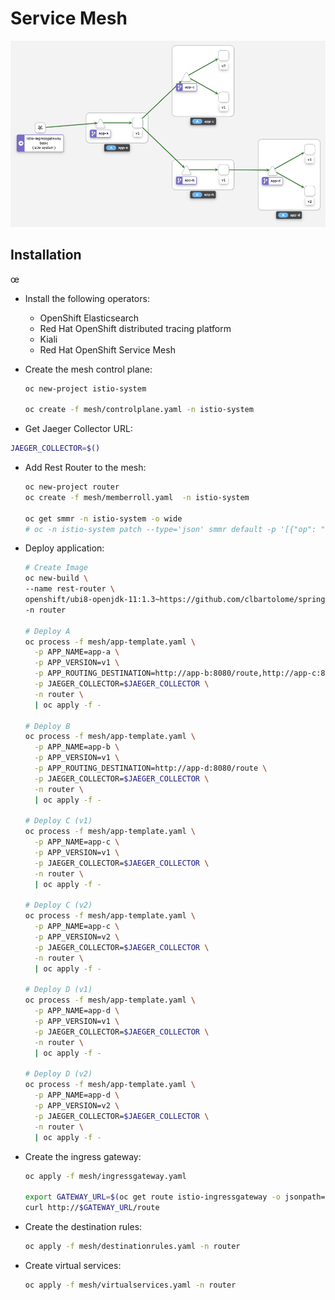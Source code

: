 # Service Mesh

![istio](istio.png)

## Installation
œ
- Install the following operators:
  - OpenShift Elasticsearch
  - Red Hat OpenShift distributed tracing platform
  - Kiali
  - Red Hat OpenShift Service Mesh

- Create the mesh control plane:
  ```sh
  oc new-project istio-system

  oc create -f mesh/controlplane.yaml -n istio-system
  ```

- Get Jaeger Collector URL:
```sh
JAEGER_COLLECTOR=$()
```

- Add Rest Router to the mesh:
  ```sh
  oc new-project router
  oc create -f mesh/memberroll.yaml  -n istio-system

  oc get smmr -n istio-system -o wide
  # oc -n istio-system patch --type='json' smmr default -p '[{"op": "remove", "path": "/spec/members", "value":["'"router"'"]}]'
  ```

- Deploy application:
  ```sh
  # Create Image
  oc new-build \
  --name rest-router \
  openshift/ubi8-openjdk-11:1.3~https://github.com/clbartolome/spring-rest-router \
  -n router

  # Deploy A
  oc process -f mesh/app-template.yaml \
    -p APP_NAME=app-a \
    -p APP_VERSION=v1 \
    -p APP_ROUTING_DESTINATION=http://app-b:8080/route,http://app-c:8080/route \
    -p JAEGER_COLLECTOR=$JAEGER_COLLECTOR \
    -n router \
    | oc apply -f -

  # Deploy B
  oc process -f mesh/app-template.yaml \
    -p APP_NAME=app-b \
    -p APP_VERSION=v1 \
    -p APP_ROUTING_DESTINATION=http://app-d:8080/route \
    -p JAEGER_COLLECTOR=$JAEGER_COLLECTOR \
    -n router \
    | oc apply -f -

  # Deploy C (v1)
  oc process -f mesh/app-template.yaml \
    -p APP_NAME=app-c \
    -p APP_VERSION=v1 \
    -p JAEGER_COLLECTOR=$JAEGER_COLLECTOR \
    -n router \
    | oc apply -f -

  # Deploy C (v2)
  oc process -f mesh/app-template.yaml \
    -p APP_NAME=app-c \
    -p APP_VERSION=v2 \
    -p JAEGER_COLLECTOR=$JAEGER_COLLECTOR \
    -n router \
    | oc apply -f -

  # Deploy D (v1)
  oc process -f mesh/app-template.yaml \
    -p APP_NAME=app-d \
    -p APP_VERSION=v1 \
    -p JAEGER_COLLECTOR=$JAEGER_COLLECTOR \
    -n router \
    | oc apply -f -

  # Deploy D (v2)
  oc process -f mesh/app-template.yaml \
    -p APP_NAME=app-d \
    -p APP_VERSION=v2 \
    -p JAEGER_COLLECTOR=$JAEGER_COLLECTOR \
    -n router \
    | oc apply -f -

- Create the ingress gateway:
  ```sh
  oc apply -f mesh/ingressgateway.yaml

  export GATEWAY_URL=$(oc get route istio-ingressgateway -o jsonpath='{.spec.host}' -n istio-system )
  curl http://$GATEWAY_URL/route
  ```

- Create the destination rules:
  ```sh
  oc apply -f mesh/destinationrules.yaml -n router
  ```

- Create virtual services:
  ```sh
  oc apply -f mesh/virtualservices.yaml -n router
  ```

